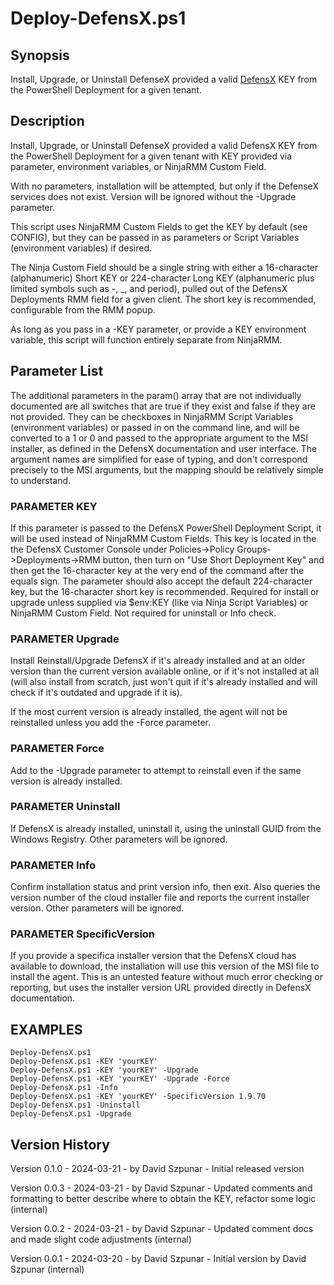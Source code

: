 # Deploy-DefensX.ps1
## Synopsis
Install, Upgrade, or Uninstall DefenseX provided a valid [DefensX](https://www.defensx.com) KEY from the PowerShell Deployment for a given tenant.

## Description
Install, Upgrade, or Uninstall DefenseX provided a valid DefensX KEY from the PowerShell Deployment for a given tenant with KEY provided via parameter, environment variables, or NinjaRMM Custom Field.
  
With no parameters, installation will be attempted, but only if the DefenseX services does not exist. Version will be ignored without the -Upgrade parameter.

This script uses NinjaRMM Custom Fields to get the KEY by default (see CONFIG), but they can be passed in as parameters or Script Variables (environment variables) if desired.

The Ninja Custom Field should be a single string with either a 16-character (alphanumeric) Short KEY or 224-character Long KEY (alphanumeric plus limited symbols such as -, _, and period), pulled out of the DefensX Deployments RMM field for a given client. The short key is recommended, configurable from the RMM popup.

As long as you pass in a -KEY parameter, or provide a KEY environment variable, this script will function entirely separate from NinjaRMM.

## Parameter List
The additional parameters in the param() array that are not individually documented are all switches that are true if they exist and false if they are not provided. They can be checkboxes in NinjaRMM Script Variables (environment variables) or passed in on the command line, and will be converted to a 1 or 0 and passed to the appropriate argument to the MSI installer, as defined in the DefensX documentation and user interface. The argument names are simplified for ease of typing, and don't correspond precisely to the MSI arguments, but the mapping should be relatively simple to understand.
 
### PARAMETER KEY
If this parameter is passed to the DefensX PowerShell Deployment Script, it will be used instead of NinjaRMM Custom Fields. This key is located in the the DefensX Customer Console under Policies-\>Policy Groups-\>Deployments-\>RMM button, then turn on "Use Short Deployment Key" and then get the 16-character key at the very end of the command after the equals sign. The parameter should also accept the default 224-character key, but the 16-character short key is recommended. Required for install or upgrade unless supplied via $env:KEY (like via Ninja Script Variables) or NinjaRMM Custom Field. Not required for uninstall or Info check.

### PARAMETER Upgrade
Install Reinstall/Upgrade DefensX if it's already installed and at an older version than the current version available online, or if it's not installed at all (will also install from scratch, just won't quit if it's already installed and will check if it's outdated and upgrade if it is).

If the most current version is already installed, the agent will not be reinstalled unless you add the -Force parameter.

### PARAMETER Force
Add to the -Upgrade parameter to attempt to reinstall even if the same version is already installed.

### PARAMETER Uninstall
If DefensX is already installed, uninstall it, using the uninstall GUID from the Windows Registry. Other parameters will be ignored.

### PARAMETER Info
Confirm installation status and print version info, then exit. Also queries the version number of the cloud installer file and reports the current installer version. Other parameters will be ignored.

### PARAMETER SpecificVersion
If you provide a specifica installer version that the DefensX cloud has available to download, the installation will use this version of the MSI file to install the agent. This is an untested feature without much error checking or reporting, but uses the installer version URL provided directly in DefensX documentation.
## EXAMPLES
```
Deploy-DefensX.ps1
Deploy-DefensX.ps1 -KEY 'yourKEY'
Deploy-DefensX.ps1 -KEY 'yourKEY' -Upgrade
Deploy-DefensX.ps1 -KEY 'yourKEY' -Upgrade -Force
Deploy-DefensX.ps1 -Info
Deploy-DefensX.ps1 -KEY 'yourKEY' -SpecificVersion 1.9.70
Deploy-DefensX.ps1 -Uninstall
Deploy-DefensX.ps1 -Upgrade
```

## Version History
Version 0.1.0 - 2024-03-21 - by David Szpunar - Initial released version

Version 0.0.3 - 2024-03-21 - by David Szpunar - Updated comments and formatting to better describe where to obtain the KEY, refactor some logic (internal)

Version 0.0.2 - 2024-03-21 - by David Szpunar - Updated comment docs and made slight code adjustments (internal)

Version 0.0.1 - 2024-03-20 - by David Szpunar - Initial version by David Szpunar (internal)
